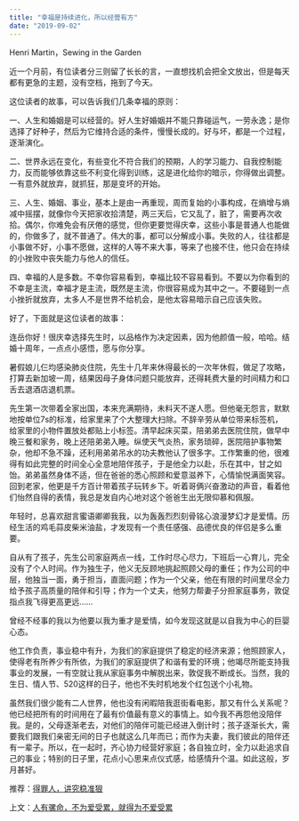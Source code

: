 ```yaml
---
title: "幸福是持续进化，所以经营有方"
date: "2019-09-02"
---
```


  

Henri Martin，Sewing in the Garden  

  

近一个月前，有位读者分三则留了长长的言，一直想找机会把全文放出，但是每天都有更急的主题，没有空档，拖到了今天。

  

这位读者的故事，可以告诉我们几条幸福的原则：

  

一、人生和婚姻是可以经营的。好人生好婚姻并不能只靠碰运气，一劳永逸；是你选择了好种子，然后为它维持合适的条件，慢慢长成的。好与坏，都是一个过程，逐渐演化。

  

二、世界永远在变化，有些变化不符合我们的预期，人的学习能力、自我控制能力，反而能够依靠这些不利变化得到训练，这是进化给你的暗示，你得做出调整。一有意外就放弃，就抓狂，那是变坏的开始。

  

三、人生、婚姻、事业，基本上是由一再重现，周而复始的小事构成，在熵增与熵减中摇摆，就像你今天把家收拾清楚，两三天后，它又乱了，脏了，需要再次收拾。偶尔，你难免会有厌倦的感觉，但你更要觉得庆幸，这些小事是普通人也能做的，你做多了，就不普通了。伟大的事，都可以分解成小事。失败的人，往往都是小事做不好，小事不愿做，这样的人等不来大事，等来了也接不住，他只会在持续的小挫败中丧失能力与他人的信任。

  

四、幸福的人是多数。不幸你容易看到，幸福比较不容易看到。不要以为你看到的不幸是主流，幸福才是主流，既然是主流，你很容易成为其中之一。不要碰到一点小挫折就放弃，太多人不是世界不给机会，是他太容易暗示自己应该失败。

  

好了，下面就是这位读者的故事：

  

连岳你好！很庆幸选择先生时，以品格作为决定因素，因为他颜值一般，哈哈。结婚十周年，一点点小感悟，愿与你分享。

  

暑假娘儿仨均感染肺炎住院，先生十几年来休得最长的一次年休假，做足了攻略，打算去新加坡一周，结果因母子身体问题只能放弃，还得耗费大量的时间精力和口舌去退酒店退机票。

  

先生第一次带着全家出国，本来充满期待，未料天不遂人愿。但他毫无怨言，默默地按单位7s的标准，给家里来了个大整理大扫除。不辞辛劳从单位带来标签机，给家里的小物件置放处都贴上小标签。清早起床买菜，陪弟弟去医院住院，做早中晚三餐和家务，晚上还陪弟弟入睡。纵使天气炎热，家务琐碎，医院陪护事物繁杂，他却不急不躁，还利用弟弟吊水的功夫教他认了很多字。工作繁重的他，很难得有如此完整的时间全心全意地陪伴孩子，于是他全力以赴，乐在其中，甘之如饴。弟弟虽然身体不适，但在爸爸的悉心照顾和爱意滋养下，心情愉悦满面笑容。回到老家，他更是千方百计带着孩子玩转乡下。听着哥俩兴奋激动的声音，看着他们怡然自得的表情，我总是发自内心地对这个爸爸生出无限仰慕和佩服。

  

年轻时，总喜欢甜言蜜语卿卿我我，以为轰轰烈烈刻骨铭心浪漫梦幻才是爱情。历经生活的鸡毛蒜皮柴米油盐，才发现有一个责任感强、品德优良的伴侣是多么重要。

  

自从有了孩子，先生公司家庭两点一线，工作时尽心尽力，下班后一心育儿，完全没有了个人时间。作为独生子，他义无反顾地挑起照顾父母的重任；作为公司的中层，他独当一面，勇于担当，直面问题；作为一个父亲，他在有限的时间里尽全力给予孩子高质量的陪伴和引导；作为一个丈夫，他努力帮妻子分担家庭事务，敦促指点我飞得更高更远……

  

曾经不经事的我以为他要以我为重才是爱情，如今发现这就是以自我为中心的巨婴心态。

  

他工作负责，事业稳中有升，为我们的家庭提供了稳定的经济来源；他照顾家人，使得老有所养少有所依，为我们的家庭提供了和谐有爱的环境；他竭尽所能支持我事业的发展，一有空就让我从家庭事务中解脱出来，敦促我不断成长。当然，我的生日、情人节、520这样的日子，他也不失时机地发个红包送个小礼物。

  

虽然我们很少能有二人世界，他也没有闲暇陪我逛街看电影，那又有什么关系呢？他已经把所有的时间用在了最有价值最有意义的事情上。如今我不再怨他没陪伴我。是的，父母逐渐老去，对他们的陪伴可能已经进入倒计时；孩子逐渐长大，需要我们跟我们亲密无间的日子也就这么几年而已；而作为夫妻，我们彼此的陪伴还有一辈子。所以，在一起时，齐心协力经营好家庭；各自独立时，全力以赴追求自己的事业；特别的日子里，花点小心思来点仪式感，给感情升个温。如此这般，岁月甚好。

  

推荐：[得罪人，讲究稳准狠](http://mp.weixin.qq.com/s?__biz=MjM5NDU0Mjk2MQ==&mid=2651622738&idx=1&sn=ebfbb9ca2190ff1bcb3545657b16135b&chksm=bd7e094c8a09805afd83102d9a57fa363effbffe2bd2df91adcc1fa6d2f48dee3d3f76fd4619&scene=21#wechat_redirect)  

上文：[人有骡命，不为爱受累，就得为不爱受累](http://mp.weixin.qq.com/s?__biz=MjM5NDU0Mjk2MQ==&mid=2651634792&idx=1&sn=d5e36e0e217bcf53eee880062bfcf61d&chksm=bd7e38768a09b160f2cb5d7428cae16b3d0a9e678cc17e3956e992c393aaec79888c969a770e&scene=21#wechat_redirect)
